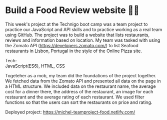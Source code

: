 # Build a Food Review website 🌮🥑

This week's project at the Technigo boot camp was a team project to practice our JavaScript and API skills and to practice working as a real team using GitHub. The project was to build a website that lists restaurants, reviews and information based on location. 
My team was tasked with using the Zomato API (https://developers.zomato.com/) to list Seafood restaurants in Lisbon, Portugal in the style of the Online Pizza site.

Tech:
<br>JavaScript(ES6), HTML, CSS</br>

Togeteher as a mob, my team did the foundations of the project together. We fetched data from the Zomato API and presented all data on the page in a HTML structure. We included data on the restaurant name, the average cost for a dinner there, the address of the restaurant, an image for each restaurant and the average rating of each restaurant. We used filter functions so that the users can sort the restaurants on price and rating.

Deployed project: https://michel-teamproject-food.netlify.com/
